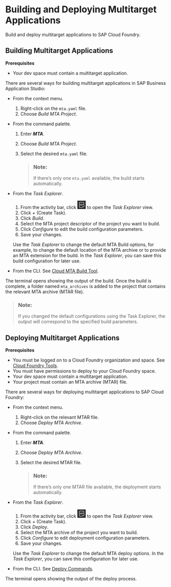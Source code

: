 <!-- loio97ef204c568c4496917139cee61224a6 -->

# Building and Deploying Multitarget Applications

Build and deploy multitarget applications to SAP Cloud Foundry.



<a name="loio97ef204c568c4496917139cee61224a6__section_av4_hbz_mkb"/>

## Building Multitarget Applications

**Prerequisites**

-   Your dev space must contain a multitarget application.

There are several ways for building multitarget applications in SAP Business Application Studio:

-   From the context menu.
    1.  Right-click on the `mta.yaml` file.
    2.  Choose *Build MTA Project*.

-   From the command palette.
    1.  Enter ***MTA***.
    2.  Choose *Build MTA Project*.
    3.  Select the desired `mta.yaml` file.

        > ### Note:  
        > If there’s only one `mta.yaml` available, the build starts automatically.


-   From the *Task Explorer*.

    1.  From the activity bar, click ![Task Explorer](images/smaller_task_explorer_icon_b6d3935.png) to open the *Task Explorer* view.
    2.  Click *\+* \(Create Task\).
    3.  Click *Build*.
    4.  Select the MTA project descriptor of the project you want to build.
    5.  Click *Configure* to edit the build configuration parameters.
    6.  Save your changes.

    Use the *Task Explorer* to change the default MTA Build options, for example, to change the default location of the MTA archive or to provide an MTA extension for the build. In the *Task Explorer*, you can save this build configuration for later use.

-   From the CLI. See [Cloud MTA Build Tool](https://sap.github.io/cloud-mta-build-tool/usage/).

The terminal opens showing the output of the build. Once the build is complete, a folder named `mta_archives` is added to the project that contains the relevant MTA archive \(MTAR file\).

> ### Note:  
> If you changed the default configurations using the Task Explorer, the output will correspond to the specified build parameters.



<a name="loio97ef204c568c4496917139cee61224a6__section_azc_fbz_mkb"/>

## Deploying Multitarget Applications

**Prerequisites**

-   You must be logged on to a Cloud Foundry organization and space. See [Cloud Foundry Tools](cloud-foundry-tools-9ad5cf8.md).
-   You must have permissions to deploy to your Cloud Foundry space.
-   Your dev space must contain a multitarget application.
-   Your project must contain an MTA archive \(MTAR\) file.

There are several ways for deploying multitarget applications to SAP Cloud Foundry:

-   From the context menu.
    1.  Right-click on the relevant MTAR file.
    2.  Choose *Deploy MTA Archive*.

-   From the command palette.
    1.  Enter ***MTA***.
    2.  Choose *Deploy MTA Archive*.
    3.  Select the desired MTAR file.

        > ### Note:  
        > If there’s only one MTAR file available, the deployment starts automatically.


-   From the *Task Explorer*.

    1.  From the activity bar, click ![Task Explorer](images/smaller_task_explorer_icon_b6d3935.png) to open the *Task Explorer* view.
    2.  Click *\+* \(Create Task\).
    3.  Click *Deploy*.
    4.  Select the MTA archive of the project you want to build.
    5.  Click *Configure* to edit deployment configuration parameters.
    6.  Save your changes.

    Use the *Task Explorer* to change the default MTA deploy options. In the *Task Explorer*, you can save this configuration for later use.

-   From the CLI. See [Deploy Commands](https://github.com/cloudfoundry-incubator/multiapps-cli-plugin).

The terminal opens showing the output of the deploy process.

